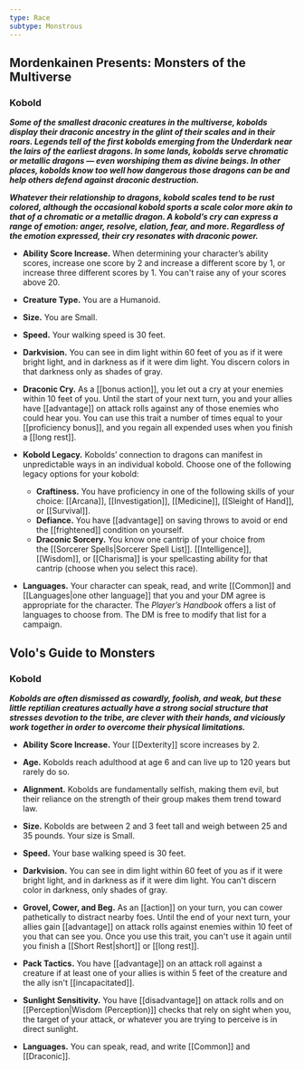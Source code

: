 ```yaml
---
type: Race
subtype: Monstrous
---
```

## Mordenkainen Presents: Monsters of the Multiverse

### Kobold

**_Some of the smallest draconic creatures in the multiverse, kobolds display their draconic ancestry in the glint of their scales and in their roars. Legends tell of the first kobolds emerging from the Underdark near the lairs of the earliest dragons. In some lands, kobolds serve chromatic or metallic dragons — even worshiping them as divine beings. In other places, kobolds know too well how dangerous those dragons can be and help others defend against draconic destruction._**

**_Whatever their relationship to dragons, kobold scales tend to be rust colored, although the occasional kobold sports a scale color more akin to that of a chromatic or a metallic dragon. A kobold’s cry can express a range of emotion: anger, resolve, elation, fear, and more. Regardless of the emotion expressed, their cry resonates with draconic power._**

- **Ability Score Increase.** When determining your character’s ability scores, increase one score by 2 and increase a different score by 1, or increase three different scores by 1. You can't raise any of your scores above 20.

- **Creature Type.** You are a Humanoid.

- **Size.** You are Small.

- **Speed.** Your walking speed is 30 feet.

- **Darkvision.** You can see in dim light within 60 feet of you as if it were bright light, and in darkness as if it were dim light. You discern colors in that darkness only as shades of gray.

- **Draconic Cry.** As a [[bonus action]], you let out a cry at your enemies within 10 feet of you. Until the start of your next turn, you and your allies have [[advantage]] on attack rolls against any of those enemies who could hear you. You can use this trait a number of times equal to your [[proficiency bonus]], and you regain all expended uses when you finish a [[long rest]].

- **Kobold Legacy.** Kobolds’ connection to dragons can manifest in unpredictable ways in an individual kobold. Choose one of the following legacy options for your kobold:
    - **Craftiness.** You have proficiency in one of the following skills of your choice: [[Arcana]], [[Investigation]], [[Medicine]], [[Sleight of Hand]], or [[Survival]].
    - **Defiance.** You have [[advantage]] on saving throws to avoid or end the [[frightened]] condition on yourself.
    - **Draconic Sorcery.** You know one cantrip of your choice from the [[Sorcerer Spells|Sorcerer Spell List]]. [[Intelligence]], [[Wisdom]], or [[Charisma]] is your spellcasting ability for that cantrip (choose when you select this race).

- **Languages.** Your character can speak, read, and write [[Common]] and [[Languages|one other language]] that you and your DM agree is appropriate for the character. The _Player’s Handbook_ offers a list of languages to choose from. The DM is free to modify that list for a campaign.

## Volo's Guide to Monsters

### Kobold

_**Kobolds are often dismissed as cowardly, foolish, and weak, but these little reptilian creatures actually have a strong social structure that stresses devotion to the tribe, are clever with their hands, and viciously work together in order to overcome their physical limitations.**_

- **Ability Score Increase.** Your [[Dexterity]] score increases by 2.

- **Age.** Kobolds reach adulthood at age 6 and can live up to 120 years but rarely do so.

- **Alignment.** Kobolds are fundamentally selfish, making them evil, but their reliance on the strength of their group makes them trend toward law.

- **Size.** Kobolds are between 2 and 3 feet tall and weigh between 25 and 35 pounds. Your size is Small.

- **Speed.** Your base walking speed is 30 feet.

- **Darkvision.** You can see in dim light within 60 feet of you as if it were bright light, and in darkness as if it were dim light. You can't discern color in darkness, only shades of gray.

- **Grovel, Cower, and Beg.** As an [[action]] on your turn, you can cower pathetically to distract nearby foes. Until the end of your next turn, your allies gain [[advantage]] on attack rolls against enemies within 10 feet of you that can see you. Once you use this trait, you can't use it again until you finish a [[Short Rest|short]] or [[long rest]].

- **Pack Tactics.** You have [[advantage]] on an attack roll against a creature if at least one of your allies is within 5 feet of the creature and the ally isn't [[incapacitated]].

- **Sunlight Sensitivity.** You have [[disadvantage]] on attack rolls and on [[Perception|Wisdom (Perception)]] checks that rely on sight when you, the target of your attack, or whatever you are trying to perceive is in direct sunlight.

- **Languages.** You can speak, read, and write [[Common]] and [[Draconic]].